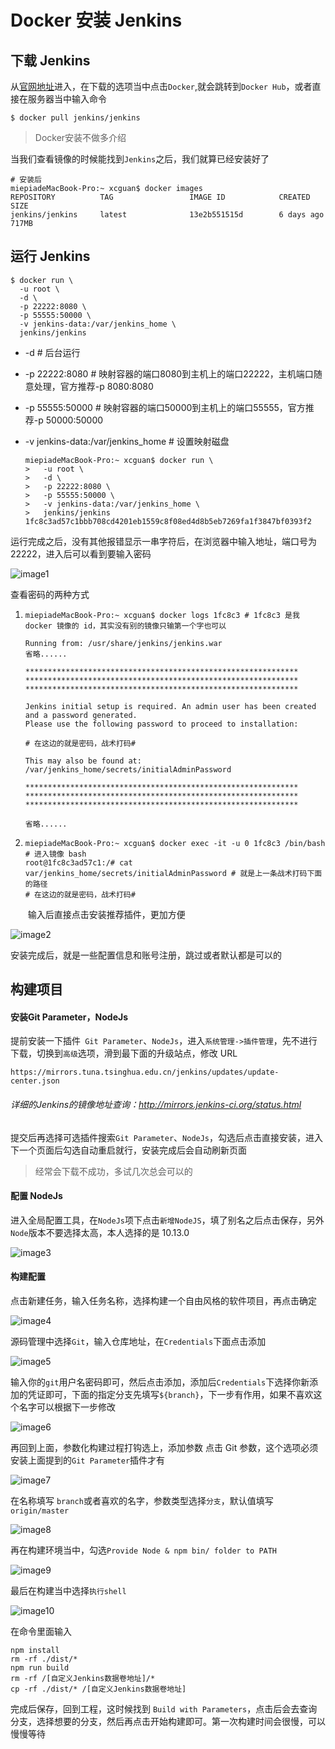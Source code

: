 # Docker 安装 Jenkins
## 下载 Jenkins
从[官网地址](https://www.jenkins.io/download/)进入，在下载的选项当中点击`Docker`,就会跳转到`Docker Hub`，或者直接在服务器当中输入命令
```shell
$ docker pull jenkins/jenkins
```
> Docker安装不做多介绍

当我们查看镜像的时候能找到`Jenkins`之后，我们就算已经安装好了
```shell
# 安装后
miepiadeMacBook-Pro:~ xcguan$ docker images
REPOSITORY          TAG                 IMAGE ID            CREATED             SIZE
jenkins/jenkins     latest              13e2b551515d        6 days ago          717MB
```

## 运行 Jenkins
```shell
$ docker run \
  -u root \
  -d \
  -p 22222:8080 \
  -p 55555:50000 \
  -v jenkins-data:/var/jenkins_home \
  jenkins/jenkins
```

- -d  # 后台运行

- -p 22222:8080 # 映射容器的端口8080到主机上的端口22222，主机端口随意处理，官方推荐-p 8080:8080

- -p 55555:50000  # 映射容器的端口50000到主机上的端口55555，官方推荐-p 50000:50000

- -v jenkins-data:/var/jenkins_home # 设置映射磁盘

  ```shell
  miepiadeMacBook-Pro:~ xcguan$ docker run \
  >   -u root \
  >   -d \
  >   -p 22222:8080 \
  >   -p 55555:50000 \
  >   -v jenkins-data:/var/jenkins_home \
  >   jenkins/jenkins
  1fc8c3ad57c1bbb708cd4201eb1559c8f08ed4d8b5eb7269fa1f3847bf0393f2
  ```

运行完成之后，没有其他报错显示一串字符后，在浏览器中输入地址，端口号为 22222，进入后可以看到要输入密码

![image1](./docker-install-jenkins.assets/image1.png)

查看密码的两种方式

1. ```shell
   miepiadeMacBook-Pro:~ xcguan$ docker logs 1fc8c3 # 1fc8c3 是我 docker 镜像的 id，其实没有别的镜像只输第一个字也可以

   Running from: /usr/share/jenkins/jenkins.war
   省略......

   *************************************************************
   *************************************************************
   *************************************************************

   Jenkins initial setup is required. An admin user has been created and a password generated.
   Please use the following password to proceed to installation:

   # 在这边的就是密码，战术打码#

   This may also be found at: /var/jenkins_home/secrets/initialAdminPassword

   *************************************************************
   *************************************************************
   *************************************************************

   省略......

   ```

2. ```shell
   miepiadeMacBook-Pro:~ xcguan$ docker exec -it -u 0 1fc8c3 /bin/bash # 进入镜像 bash
   root@1fc8c3ad57c1:/# cat var/jenkins_home/secrets/initialAdminPassword # 就是上一条战术打码下面的路径
   # 在这边的就是密码，战术打码#
   ```

    输入后直接点击安装推荐插件，更加方便



![image2](./docker-install-jenkins.assets/image2.png)

安装完成后，就是一些配置信息和账号注册，跳过或者默认都是可以的

## 构建项目

#### 安装Git Parameter，NodeJs

提前安装一下插件` Git Parameter`、`NodeJs`，进入`系统管理->插件管理`，先不进行下载，切换到`高级`选项，滑到最下面的升级站点，修改 URL

```
https://mirrors.tuna.tsinghua.edu.cn/jenkins/updates/update-center.json
```

###### 详细的Jenkins的镜像地址查询：http://mirrors.jenkins-ci.org/status.html

提交后再选择可选插件搜索`Git Parameter`、`NodeJs`，勾选后点击直接安装，进入下一个页面后勾选自动重启就行，安装完成后会自动刷新页面

> 经常会下载不成功，多试几次总会可以的

#### 配置 NodeJs

进入全局配置工具，在`NodeJs`项下点击`新增NodeJS`，填了别名之后点击保存，另外`Node`版本不要选择太高，本人选择的是 10.13.0

![image3](./docker-install-jenkins.assets/image3.png)

#### 构建配置

点击新建任务，输入任务名称，选择构建一个自由风格的软件项目，再点击确定

![image4](./docker-install-jenkins.assets/image4.png)

源码管理中选择`Git`，输入仓库地址，在`Credentials`下面点击添加

![image5](./docker-install-jenkins.assets/image5.png)

输入你的`git`用户名密码即可，然后点击添加，添加后`Credentials`下选择你新添加的凭证即可，下面的指定分支先填写`${branch}`，下一步有作用，如果不喜欢这个名字可以根据下一步修改

![image6](./docker-install-jenkins.assets/image6.png)

再回到上面，参数化构建过程打钩选上，添加参数 点击 Git 参数，这个选项必须安装上面提到的`Git Parameter`插件才有

![image7](./docker-install-jenkins.assets/image7.png)

在名称填写 `branch`或者喜欢的名字，参数类型选择`分支`，默认值填写`origin/master`

![image8](./docker-install-jenkins.assets/image8.png)

再在构建环境当中，勾选`Provide Node & npm bin/ folder to PATH`

![image9](./docker-install-jenkins.assets/image9.png)

最后在构建当中选择`执行shell`

![image10](./docker-install-jenkins.assets/image10.png)

在命令里面输入

```shell
npm install
rm -rf ./dist/*
npm run build
rm -rf /[自定义Jenkins数据卷地址]/*
cp -rf ./dist/* /[自定义Jenkins数据卷地址]
```

完成后保存，回到工程，这时候找到 `Build with Parameters`，点击后会去查询分支，选择想要的分支，然后再点击开始构建即可。第一次构建时间会很慢，可以慢慢等待